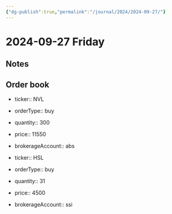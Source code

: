 ```yaml
---
{"dg-publish":true,"permalink":"/journal/2024/2024-09-27/"}
---
```


# 2024-09-27 Friday

## Notes

## Order book

- ticker:: NVL
- orderType:: buy
- quantity:: 300
- price:: 11550
- brokerageAccount:: abs

- ticker:: HSL
- orderType:: buy
- quantity:: 31
- price:: 4500
- brokerageAccount:: ssi